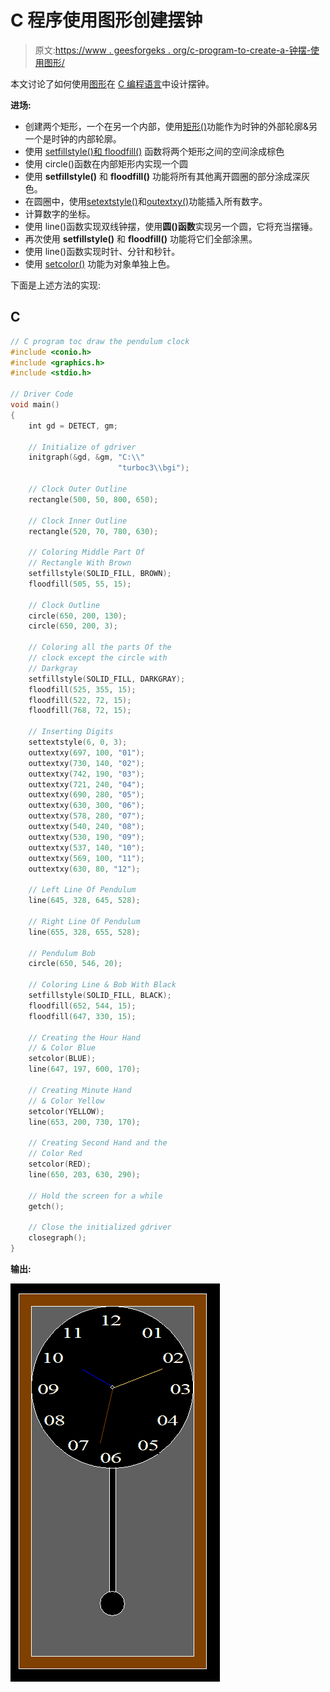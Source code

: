 # C 程序使用图形创建摆钟

> 原文:[https://www . geesforgeks . org/c-program-to-create-a-钟摆-使用图形/](https://www.geeksforgeeks.org/c-program-to-create-a-pendulum-clock-using-graphics/)

本文讨论了如何使用[图形](https://www.geeksforgeeks.org/basic-graphic-programming-in-c/)在 [C 编程语言](https://www.geeksforgeeks.org/c/)中设计摆钟。

**进场:**

*   创建两个矩形，一个在另一个内部，使用[矩形()](https://www.geeksforgeeks.org/draw-rectangle-c-graphics/)功能作为时钟的外部轮廓&另一个是时钟的内部轮廓。
*   使用 [setfillstyle()和 floodfill()](https://www.geeksforgeeks.org/setfillstyle-floodfill-c/) 函数将两个矩形之间的空间涂成棕色
*   使用 circle()函数在内部矩形内实现一个圆
*   使用 **setfillstyle()** 和 **floodfill()** 功能将所有其他离开圆圈的部分涂成深灰色。
*   在圆圈中，使用[setextstyle()](https://www.geeksforgeeks.org/settextstyle-function-c/)和[outextxy()](https://www.geeksforgeeks.org/outtextxy-function-c/)功能插入所有数字。
*   计算数字的坐标。
*   使用 line()函数实现双线钟摆，使用**圆()函数**实现另一个圆，它将充当摆锤。
*   再次使用 **setfillstyle()** 和 **floodfill()** 功能将它们全部涂黑。
*   使用 line()函数实现时针、分针和秒针。
*   使用 [setcolor()](https://www.geeksforgeeks.org/setcolor-function-c/) 功能为对象单独上色。

下面是上述方法的实现:

## C

```cpp
// C program toc draw the pendulum clock
#include <conio.h>
#include <graphics.h>
#include <stdio.h>

// Driver Code
void main()
{
    int gd = DETECT, gm;

    // Initialize of gdriver
    initgraph(&gd, &gm, "C:\\"
                        "turboc3\\bgi");

    // Clock Outer Outline
    rectangle(500, 50, 800, 650);

    // Clock Inner Outline
    rectangle(520, 70, 780, 630);

    // Coloring Middle Part Of
    // Rectangle With Brown
    setfillstyle(SOLID_FILL, BROWN);
    floodfill(505, 55, 15);

    // Clock Outline
    circle(650, 200, 130);
    circle(650, 200, 3);

    // Coloring all the parts Of the
    // clock except the circle with
    // Darkgray
    setfillstyle(SOLID_FILL, DARKGRAY);
    floodfill(525, 355, 15);
    floodfill(522, 72, 15);
    floodfill(768, 72, 15);

    // Inserting Digits
    settextstyle(6, 0, 3);
    outtextxy(697, 100, "01");
    outtextxy(730, 140, "02");
    outtextxy(742, 190, "03");
    outtextxy(721, 240, "04");
    outtextxy(690, 280, "05");
    outtextxy(630, 300, "06");
    outtextxy(578, 280, "07");
    outtextxy(540, 240, "08");
    outtextxy(530, 190, "09");
    outtextxy(537, 140, "10");
    outtextxy(569, 100, "11");
    outtextxy(630, 80, "12");

    // Left Line Of Pendulum
    line(645, 328, 645, 528);

    // Right Line Of Pendulum
    line(655, 328, 655, 528);

    // Pendulum Bob
    circle(650, 546, 20);

    // Coloring Line & Bob With Black
    setfillstyle(SOLID_FILL, BLACK);
    floodfill(652, 544, 15);
    floodfill(647, 330, 15);

    // Creating the Hour Hand
    // & Color Blue
    setcolor(BLUE);
    line(647, 197, 600, 170);

    // Creating Minute Hand
    // & Color Yellow
    setcolor(YELLOW);
    line(653, 200, 730, 170);

    // Creating Second Hand and the
    // Color Red
    setcolor(RED);
    line(650, 203, 630, 290);

    // Hold the screen for a while
    getch();

    // Close the initialized gdriver
    closegraph();
}
```

**输出:**

![](img/10783612967c72b5198fa4df45debfd5.png)